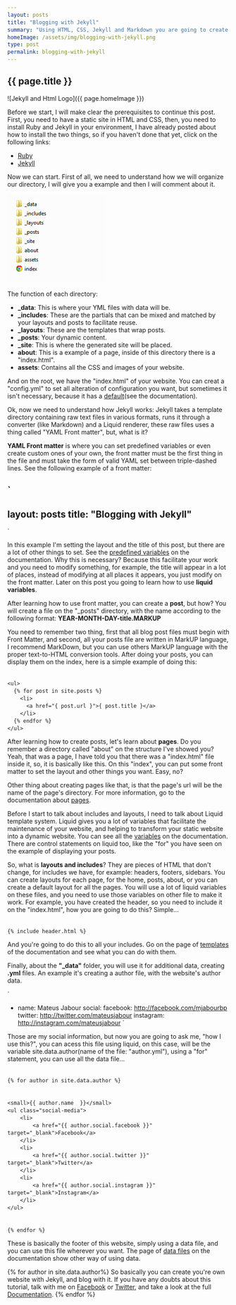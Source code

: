 ```yaml
---
layout: posts
title: "Blogging with Jekyll"
summary: "Using HTML, CSS, Jekyll and Markdown you are going to create your own website, but not a totally static website, with the help of Jekyll this is possible, because Jekyll is a blog-aware, static site generator."
homeImage: /assets/img/blogging-with-jekyll.png
type: post
permalink: blogging-with-jekyll
---
```


<h2 class="post__text-title">{{ page.title }}</h2>

![Jekyll and Html Logo]({{ page.homeImage }})

Before we start, I will make clear the prerequisites to continue this post. First, you need to have a static site in HTML and CSS, then, you need to install 
Ruby and Jekyll in your environment, I have already posted about how to install the two things, so if you haven't done that yet, click on the following links: 

-   <a href="/installing-ruby-on-windows" target="_blank">Ruby</a> 
-   <a href="/installing-jekyll-on-windows/" target="_blank">Jekyll</a>

Now we can start. First of all, we need to understand how we will organize our directory, I will give you a example and then I will comment about it.

<img src="/assets/img/jekyll-structure.png" class="img-shadow" alt="image with the directory structure" width="224" height="201">

The function of each directory:

-   **_data**: This is where your YML files with data will be.
-   **_includes**: These are the partials that can be mixed and matched by your layouts and posts to facilitate reuse.
-   **_layouts**: These are the templates that wrap posts.
-   **_posts**: Your dynamic content.
-   **_site**: This is where the generated site will be placed.
-   **about**: This is a example of a page, inside of this directory there is a "index.html".
-   **assets**: Contains all the CSS and images of your website.

And on the root, we have the "index.html" of your website. You can creat a "config.yml" to set all alteration of configuration you want, but sometimes it isn't necessary, because it has a <a href="http://jekyllrb.com/docs/configuration/" target="_blank">default</a>(see the documentation).

Ok, now we need to understand how Jekyll works: Jekyll takes a template directory containing raw text files in various formats, runs it through a converter (like Markdown) and a Liquid renderer, these raw files uses a thing called "YAML Front matter", but, what is it?

**YAML Front matter** is where you can set predefined variables or even create custom ones of your own, the front matter must be the first thing in the file and must take the form of valid YAML set between triple-dashed lines. See the following example of a front matter:

`
 ---
 layout: posts
 title: "Blogging with Jekyll"
 ---
`

In this example I'm setting the layout and the title of this post, but there are a lot of other things to set. See the <a href="http://jekyllrb.com/docs/frontmatter/" target="_blank">predefined variables</a> on the documentation. Why this is necessary? Because this facilitate your work and you need to modify something, for example, the title will appear in a lot of places, instead of modifying at all places it appears, you just modify on the front matter. Later on this post you going to learn how to use **liquid variables**.

After learning how to use front matter, you can create a **post**, but how? You will create a file on the "_posts" directory, with the name according to the following format: **YEAR-MONTH-DAY-title.MARKUP**

You need to remember two thing, first that all blog post files must begin with Front Matter, and second, all your posts file are written in MarkUP language, I recommend MarkDown, but you can use others MarkUP language with the proper text-to-HTML conversion tools. After doing your posts, you can display them on the index, here is a simple example of doing this: 



<code>
&lt;ul&gt;
  &#123;&#37; for post in site.posts &#37;&#125;
    &lt;li&gt;
      &lt;a href="&#123; post.url &#125;"&gt;&#123; post.title &#125;&lt;/a&gt;
    &lt;/li&gt;
  &#123;&#37; endfor &#37;&#125;
&lt;/ul&gt;
</code>

After learning how to create posts, let's learn about **pages**. Do you remember a directory called "about" on the structure I've showed you? Yeah, that was a page, I have told you that there was a "index.html" file inside it, so, it is basically like this. On this "index", you can put some front matter to set the layout and other things you want. Easy, no?

Other thing about creating pages like that, is that the page's url will be the name of the page's directory. For more information, go to the documentation about <a href="http://jekyllrb.com/docs/pages/" target="_blank">pages</a>.

Before I start to talk about includes and layouts, I need to talk about Liquid template system. Liquid gives you a lot of variables that facilitate the maintenance of your website, and helping to transform your static website into a dynamic website. You can see all the <a href="http://jekyllrb.com/docs/variables/" target="_blank">variables</a> on the documentation. There are control statements on liquid too, like the "for" you have seen on the example of displaying your posts.

So, what is **layouts and includes**? They are pieces of HTML that don't change, for includes we have, for example: headers, footers, sidebars. You can create layouts for each page, for the home, posts, about, or you can create a default layout for all the pages. You will use a lot of liquid variables on these files, and you need to use those variables on other file to make it work. For example, you have created the header, so you need to include it on the "index.html", how you are going to do this? Simple...

<code>
&#123;&#37; include header.html &#37;&#125;
</code>

And you're going to do this to all your includes. Go on the page of <a href="http://jekyllrb.com/docs/templates/" target="_blank">templates</a> of the documentation and see what you can do with them.

Finally, about the **"_data"** folder, you will use it for additional data, creating **.yml** files. An example it's creating a author file, with the website's author data.

`
- name: Mateus Jabour
    social:
        facebook: http://facebook.com/mjabourbp
        twitter: http://twitter.com/mateusjabour
        instagram: http://instagram.com/mateusjabour
`

Those are my social information, but now you are going to ask me, "how I use this?", you can acess this file using liquid, on this case, will be the variable site.data.author(name of the file: "author.yml"), using a "for" statement, you can use all the data file...

<code>
&#123;&#37; for author in site.data.author &#37;&#125;
<br>
&lt;small&gt;&#123;&#123; author.name  &#125;&#125;&lt;/small&gt;
&lt;ul class="social-media">
    &lt;li&gt;
        &lt;a href="&#123;&#123; author.social.facebook &#125;&#125;" target="_blank"&gt;Facebook&lt;/a&gt;
    &lt;/li&gt;
    &lt;li&gt;
        &lt;a href="&#123;&#123; author.social.twitter &#125;&#125;" target="_blank"&gt;Twitter&lt;/a&gt;
    &lt;/li&gt;
    &lt;li&gt;
        &lt;a href="&#123;&#123; author.social.instagram &#125;&#125;" target="_blank"&gt;Instagram&lt;/a&gt;
    &lt;/li&gt;
&lt;/ul&gt;
<br>
&#123;&#37; endfor &#37;&#125;
</code>

These is basically the footer of this website, simply using a data file, and you can use this file wherever you want. The page of <a href="http://jekyllrb.com/docs/datafiles/" target="_blank">data files</a> on the documentation show other way of using data.

{% for author in site.data.author%}
So basically you can create you're own website with Jekyll, and blog with it. If you have any doubts about this tutorial, talk with me on <a href="{{ author.social.facebook }}" target="_blank">Facebook</a> or <a href="{{ author.social.twitter }}" target="_blank">Twitter</a>, and take a look at the full <a href="http://jekyllrb.com/docs/home/">Documentation</a>.
{% endfor %}